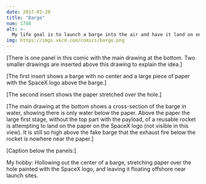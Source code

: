 ```yaml
---
date: 2017-01-20
title: "Barge"
num: 1788
alt: >-
  My life goal is to launch a barge into the air and have it land on one of Elon Musk's rockets.
img: https://imgs.xkcd.com/comics/barge.png
---
```

[There is one panel in this comic with the main drawing at the bottom. Two smaller drawings are inserted above this drawing to explain the idea.]

[The first insert shows a barge with no center and a large piece of paper with the SpaceX logo above the barge.]

[The second insert shows the paper stretched over the hole.]

[The main drawing at the bottom shows a cross-section of the barge in water, showing there is only water below the paper. Above the paper the large first stage, without the top part with the payload, of a reusable rocket is attempting to land on the paper on the SpaceX logo (not visible in this view). It is still so high above the fake barge that the exhaust fire below the rocket is nowhere near the paper.]

[Caption below the panels:]

My hobby: Hollowing out the center of a barge, stretching paper over the hole painted with the SpaceX logo, and leaving it floating offshore near launch sites.